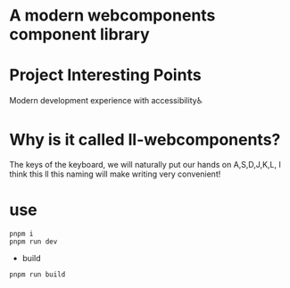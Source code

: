 # A modern webcomponents component library

# Project Interesting Points

Modern development experience with accessibility♿

# Why is it called ll-webcomponents?

The keys of the keyboard, we will naturally put our hands on A,S,D,J,K,L, I think this ll this naming will make writing very convenient!

# use

```shell
pnpm i
pnpm run dev
```

+ build

```shell
pnpm run build
```